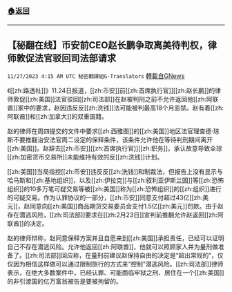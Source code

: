 ###  [:house:返回](README.md)
---


## 【秘翻在线】币安前CEO赵长鹏争取离美待判权，律师敦促法官驳回司法部请求
`11/27/2023 4:15 AM UTC 秘密翻譯組G-Translators` [轉載自GNews](https://gnews.org/articles/2040891)

         

《[[zh:路透社]]》11.24日报道，[[zh:币安]]前[[zh:首席执行官]][[zh:赵长鹏]]的律师敦促[[zh:美国]]法官驳回[[zh:司法部]]在赵被判刑之前不允许返回他[[zh:阿联酋]]家中的要求，赵因违反反[[zh:洗钱]]法可能被判最高18个月监禁。赵有着[[zh:阿联酋]]和[[zh:加拿大]]的双重国籍。

赵的律师在周四提交的文件中要求[[zh:西雅图]]的[[zh:美国]]地区法官理查德·琼斯不要推翻治安法官周二设定的保释条件，该条件允许他在等待判刑期间离开[[zh:美国]]。赵辞去[[zh:币安]][[zh:首席执行官]][[zh:职务]]，承认故意导致全球[[zh:加密货币交易所]]未能维持有效的反[[zh:洗钱]]计划。

[[zh:美国]]当局指控[[zh:币安]]违反反[[zh:洗钱]]和制裁法，但报告上没有显示与哈马斯和[[zh:基地组织]]，以及[[zh:伊拉克]]与[[zh:叙利亚伊斯兰国]]等[[zh:恐怖组织]]的10多万笔可疑交易等被[[zh:美国]]称为[[zh:恐怖组织]]的[[zh:组织]]进行的可疑交易。作为认罪协议的一部分，[[zh:币安]]同意支付超过43亿[[zh:美元]]，赵同意向[[zh:美国]]商品期货交易委员会支付1.5亿[[zh:美元]]罚款。由于赵存在潜逃风险，[[zh:司法部]]要求在[[zh:2月23日]]宣判前推翻允许赵返回[[zh:阿联酋]]的决定。

赵的律师辩称，赵同意保释方案并且自愿来到[[zh:美国]]承担责任，已经可以证明自己不存在潜逃风险。允许他返回[[zh:阿联酋]]，他就可以照顾家人并为量刑做准备了。[[zh:司法部]]回应称，在量刑前建议赵保持自由的决定是“超出常规的”，仅仅因为相信这样做可以通过限制旅行的方式来“控制”潜逃风险。[[zh:司法部]]律师表示，在绝大多数案件中，已经认罪、可能面临牢狱之刑、居住在一个[[zh:美国]]的非引渡国的亿万富翁被告是要被拘留的。
